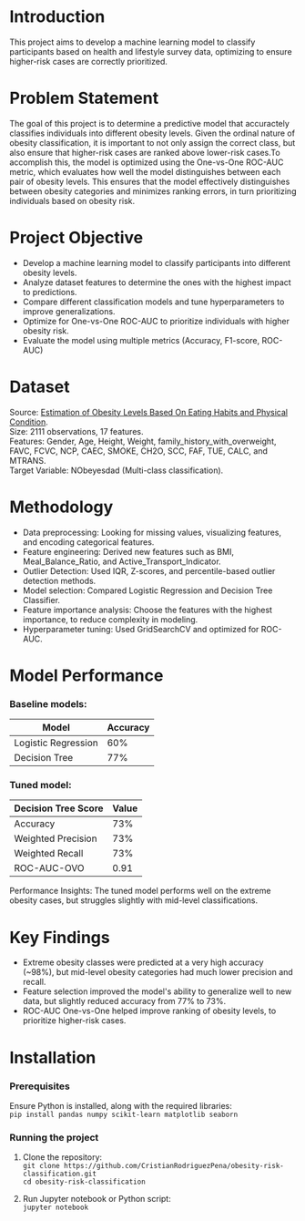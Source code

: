 # Introduction  
This project aims to develop a machine learning model to classify participants based on health and lifestyle survey data, optimizing to ensure higher-risk cases are correctly prioritized.

# Problem Statement
The goal of this project is to determine a predictive model that accuractely classifies individuals into different obesity levels. Given the ordinal nature of obesity classification, it is important to not only assign the correct class, but also ensure that higher-risk cases are ranked above lower-risk cases.To accomplish this, the model is optimized using the One-vs-One ROC-AUC metric, which evaluates how well the model distinguishes between each pair of obesity levels. This ensures that the model effectively distinguishes between obesity categories and minimizes ranking errors, in turn prioritizing individuals based on obesity risk.

# Project Objective
- Develop a machine learning model to classify participants into different obesity levels.
- Analyze dataset features to determine the ones with the highest impact to predictions.
- Compare different classification models and tune hyperparameters to improve generalizations.
- Optimize for One-vs-One ROC-AUC to prioritize individuals with higher obesity risk.
- Evaluate the model using multiple metrics (Accuracy, F1-score, ROC-AUC)

# Dataset
Source: [Estimation of Obesity Levels Based On Eating Habits and Physical Condition](https://archive.ics.uci.edu/dataset/544/estimation+of+obesity+levels+based+on+eating+habits+and+physical+condition).  
Size: 2111 observations, 17 features.  
Features: Gender, Age, Height, Weight, family_history_with_overweight, FAVC, FCVC, NCP, CAEC, SMOKE, CH2O, SCC, FAF, TUE, CALC, and MTRANS.  
Target Variable: NObeyesdad (Multi-class classification).  

# Methodology
- Data preprocessing: Looking for missing values, visualizing features, and encoding categorical features.
- Feature engineering: Derived new features such as BMI, Meal_Balance_Ratio, and Active_Transport_Indicator.
- Outlier Detection: Used IQR, Z-scores, and percentile-based outlier detection methods.
- Model selection: Compared Logistic Regression and Decision Tree Classifier.
- Feature importance analysis: Choose the features with the highest importance, to reduce complexity in modeling.
- Hyperparameter tuning: Used GridSearchCV and optimized for ROC-AUC.

# Model Performance

### Baseline models:

| Model               | Accuracy |
|---------------------|----------|
| Logistic Regression | 60%      | 
| Decision Tree       | 77%      |

### Tuned model: 

| Decision Tree Score | Value |
|---------------------|-------|
| Accuracy            | 73%   |
| Weighted Precision  | 73%   |
| Weighted Recall     | 73%   |
| ROC-AUC-OVO         | 0.91  |

Performance Insights: The tuned model performs well on the extreme obesity cases, but struggles slightly with mid-level classifications.


# Key Findings

- Extreme obesity classes were predicted at a very high accuracy (~98%), but mid-level obesity categories had much lower precision and recall.
- Feature selection improved the model's ability to generalize well to new data, but slightly reduced accuracy from 77% to 73%.
- ROC-AUC One-vs-One helped improve ranking of obesity levels, to prioritize higher-risk cases.

# Installation

### Prerequisites
Ensure Python is installed, along with the required libraries:  
`pip install pandas numpy scikit-learn matplotlib seaborn`

### Running the project
1. Clone the repository:  
`git clone https://github.com/CristianRodriguezPena/obesity-risk-classification.git`  
`cd obesity-risk-classification`

2. Run Jupyter notebook or Python script:  
`jupyter notebook`

